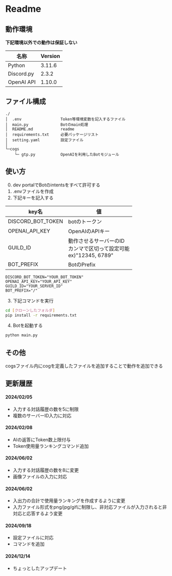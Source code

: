 # Readme
## 動作環境

__下記環境以外での動作は保証しない__

|名称|Version|
|---|---|
|Python|3.11.6|
|Discord.py|2.3.2|
|OpenAI API|1.10.0|

## ファイル構成
``` 
./
│  .env                 Token等環境変数を記入するファイル
│  main.py              Botのmain処理
│  README.md            readme
│  requirements.txt     必要パッケージリスト
│  setting.yaml         設定ファイル
│ 
└─cogs
    └─ gtp.py           OpenAIを利用したBotモジュール
```

## 使い方
0. dev portalでBotのintentsをすべて許可する
1. .envファイルを作成
2. 下記キーを記入する

|key名|値|
|---|---|
|DISCORD_BOT_TOKEN|botのトークン|
|OPENAI_API_KEY|OpenAIのAPIキー|
|GUILD_ID|動作させるサーバーのID<br> カンマで区切って設定可能<br>ex)"12345, 6789"|
|BOT_PREFIX|BotのPrefix|

```
DISCORD_BOT_TOKEN="YOUR_BOT_TOKEN"
OPENAI_API_KEY="YOUR_API_KEY"
GUILD_ID="YOUR_SERVER_ID"
BOT_PREFIX="/"
```
3. 下記コマンドを実行
```bash
cd [クローンしたフォルダ]
pip install -r requirements.txt
```

4. Botを起動する
```bash
python main.py
```

## その他

cogsファイル内にcogを定義したファイルを追加することで動作を追加できる

## 更新履歴
#### 2024/02/05
- 入力する対話履歴の数を5に制限
- 複数のサーバーID入力に対応
#### 2024/02/08
- AIの返答にToken数上限付与
- Token使用量ランキングコマンド追加
#### 2024/06/02
- 入力する対話履歴の数を8に変更
- 画像ファイルの入力に対応
#### 2024/06/02
- 入出力の合計で使用量ランキングを作成するように変更
- 入力ファイル形式をpng/jpg/gifに制限し、非対応ファイルが入力されると非対応と応答するよう変更
#### 2024/09/18
- 設定ファイルに対応
- コマンドを追加
#### 2024/12/14
- ちょっとしたアップデート